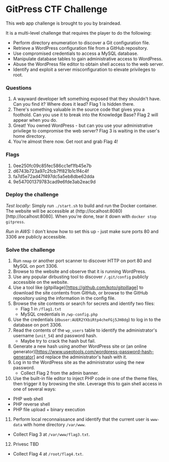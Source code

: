 # GitPress CTF Challenge

This web app challenge is brought to you by braindead.

It is a multi-level challenge that requires the player to do the following:
- Perform directory enumeration to discover a Git configuration file.
- Retrieve a WordPress configuration file from a GitHub repository.
- Use compromised credentials to access a MySQL database.
- Manipulate database tables to gain administrative access to WordPress.
- Abuse the WordPress file editor to obtain shell access to the web server.
- Identify and exploit a server misconfiguration to elevate privileges to root.

### Questions

1. A wayward developer left something exposed that they shouldn't have. Can you find it? Where does it lead? Flag 1 is hidden there.
2. There's something valuable in the source code that gives you a foothold. Can you use it to break into the Knowledge Base? Flag 2 will appear when you do.
3. Great! You owned WordPress - but can you use your administrative privilege to compromise the web server? Flag 3 is waiting in the user's home directory.
4. You're almost there now. Get root and grab Flag 4!

### Flags

1. 0ee250fc09c85fec586cc1ef1fb45e7b
2. d6743b723a97c2fcb7ff821b1c1f4c4f
3. fa7d5e72ad47f497dc5a5eb8dbe62dda
4. 9e547001379783cad9e6fde3ab2eac9d

### Deploy the challenge

*Test locally:* Simply run `./start.sh` to build and run the Docker container. The website will be accessible at (http://localhost:8080)[http://localhost:8080]. When you're done, tear it down with `docker stop gitpress`.

*Run in AWS:* I don't know how to set this up - just make sure ports 80 and 3306 are publicly accessible.

### Solve the challenge

1. Run `nmap` or another port scanner to discover HTTP on port 80 and MySQL on port 3306.
2. Browse to the website and observe that it is running WordPress.
3. Use any popular dirbusting tool to discover `/.git/config` publicly accessible on the website.
4. Use a tool like (gitpillage)[https://github.com/koto/gitpillage] to download the site contents from GitHub, or browse to the GitHub repository using the information in the config file.
5. Browse the site contents or search for secrets and identify two files:
   - Flag 1 in `/flag1.txt`
   - MySQL credentials in `/wp-config.php`
6. Use the credentials (`dbuser:AUER2YXbiRtp4cheFGj5JH8dg`) to log in to the database on port 3306.
7. Read the contents of the `wp_users` table to identify the administrator's username (`unit_54`) and password hash.
   - Maybe try to crack the hash but fail.
8. Generate a new hash using another WordPress site or (an online generator)[https://www.useotools.com/wordpress-password-hash-generator] and replace the administrator's hash with it.
9. Log in to the WordPress site as the administrator using the new password.
   - Collect Flag 2 from the admin banner.
10. Use the built-in file editor to inject PHP code in one of the theme files, then trigger it by browsing the site. Leverage this to gain shell access in one of several ways:
   - PHP web shell
   - PHP reverse shell
   - PHP file upload + binary execution
11. Perform local reconnaissance and identify that the current user is `www-data` with home directory `/var/www`.
   - Collect Flag 3 at `/var/www/flag3.txt`.
12. Privesc TBD
   - Collect Flag 4 at `/root/flag4.txt`.
